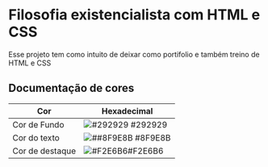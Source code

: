 
# Filosofia existencialista com HTML e CSS

Esse projeto tem como intuito de deixar como portifolio e também treino de HTML e CSS

## Documentação de cores

| Cor               | Hexadecimal                                                |
| ----------------- | ---------------------------------------------------------------- |
|Cor de Fundo       | ![#292929](https://via.placeholder.com/10/292929?text=+) #292929 |
|Cor do texto       | ![##8F9E8B](https://via.placeholder.com/10/8F9E8B?text=+) #8F9E8B |
|Cor de destaque    | ![#F2E6B6](https://via.placeholder.com/10/F2E6B6?text=+)#F2E6B6|




